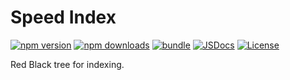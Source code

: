 # Speed Index

[![npm version][npm-version-src]][npm-version-href]
[![npm downloads][npm-downloads-src]][npm-downloads-href]
[![bundle][bundle-src]][bundle-href]
[![JSDocs][jsdocs-src]][jsdocs-href]
[![License][license-src]][license-href]

Red Black tree for indexing.


<!-- Badges -->

[npm-version-src]: https://img.shields.io/npm/v/speed-index?style=flat&colorA=080f12&colorB=1fa669
[npm-version-href]: https://npmjs.com/package/speed-index
[npm-downloads-src]: https://img.shields.io/npm/dm/speed-index?style=flat&colorA=080f12&colorB=1fa669
[npm-downloads-href]: https://npmjs.com/package/speed-index
[bundle-src]: https://img.shields.io/bundlephobia/minzip/speed-index?style=flat&colorA=080f12&colorB=1fa669&label=minzip
[bundle-href]: https://bundlephobia.com/result?p=speed-index
[license-src]: https://img.shields.io/github/license/pixiedevpraveen/speed-index.svg?style=flat&colorA=080f12&colorB=1fa669
[license-href]: https://github.com/pixiedevpraveen/speed-index/blob/main/LICENSE
[jsdocs-src]: https://img.shields.io/badge/jsdocs-reference-080f12?style=flat&colorA=080f12&colorB=1fa669
[jsdocs-href]: https://www.jsdocs.io/package/speed-index
